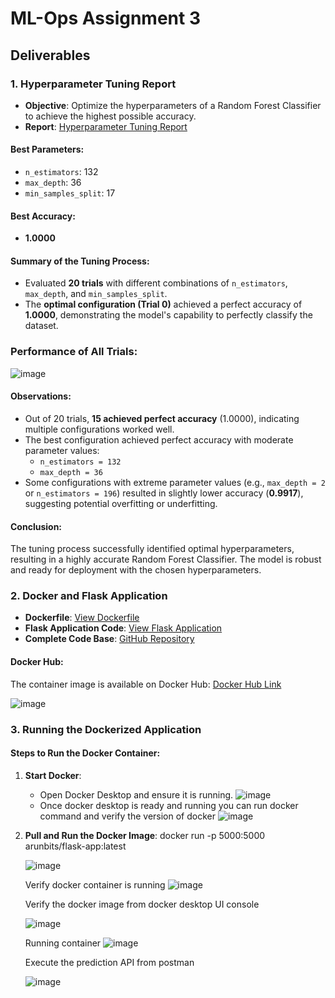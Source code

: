 # ML-Ops Assignment 3

## Deliverables

### 1. Hyperparameter Tuning Report
- **Objective**: Optimize the hyperparameters of a Random Forest Classifier to achieve the highest possible accuracy.
- **Report**: [Hyperparameter Tuning Report](https://github.com/arunmohapatra/iris/blob/main/tuning_report.txt)

#### Best Parameters:
- `n_estimators`: 132
- `max_depth`: 36
- `min_samples_split`: 17

#### Best Accuracy:
- **1.0000**

#### Summary of the Tuning Process:
- Evaluated **20 trials** with different combinations of `n_estimators`, `max_depth`, and `min_samples_split`.
- The **optimal configuration (Trial 0)** achieved a perfect accuracy of **1.0000**, demonstrating the model's capability to perfectly classify the dataset.
### Performance of All Trials:
![image](https://github.com/user-attachments/assets/158ea50c-863e-41b1-b20c-efa691a3a276)

#### Observations:
- Out of 20 trials, **15 achieved perfect accuracy** (1.0000), indicating multiple configurations worked well.
- The best configuration achieved perfect accuracy with moderate parameter values:
  - `n_estimators = 132`
  - `max_depth = 36`
- Some configurations with extreme parameter values (e.g., `max_depth = 2` or `n_estimators = 196`) resulted in slightly lower accuracy (**0.9917**), suggesting potential overfitting or underfitting.

#### Conclusion:
The tuning process successfully identified optimal hyperparameters, resulting in a highly accurate Random Forest Classifier. The model is robust and ready for deployment with the chosen hyperparameters.


### 2. Docker and Flask Application
- **Dockerfile**: [View Dockerfile](https://github.com/arunmohapatra/iris/blob/main/Dockerfile)
- **Flask Application Code**: [View Flask Application](https://github.com/arunmohapatra/iris/blob/main/app.py)
- **Complete Code Base**: [GitHub Repository](https://github.com/arunmohapatra/iris)

#### Docker Hub:
The container image is available on Docker Hub:  [Docker Hub Link](https://hub.docker.com/r/arunbits/flask-app)

![image](https://github.com/user-attachments/assets/639f51ec-918d-4f32-9bfd-8f87a49b7490)


### 3. Running the Dockerized Application

#### Steps to Run the Docker Container:
1. **Start Docker**:
   - Open Docker Desktop and ensure it is running.
     ![image](https://github.com/user-attachments/assets/e9ee584f-7b29-4cb2-a0e9-91ade13999bd)
   - Once docker desktop is ready and running you can run docker command and verify the version of docker
     ![image](https://github.com/user-attachments/assets/08d6da95-0453-4d36-b3ab-cc22e336c2b8)


2. **Pull and Run the Docker Image**:
   docker run -p 5000:5000 arunbits/flask-app:latest

   ![image](https://github.com/user-attachments/assets/6c6561fc-c41c-44d5-84a4-3428b2ef2dfd)


   Verify docker container is running
   ![image](https://github.com/user-attachments/assets/512b9829-b72b-4ac6-b86c-306bf9272025)

    Verify the docker image from docker desktop UI console

    ![image](https://github.com/user-attachments/assets/6380a384-af5a-4a91-b2a5-662a95e1a43f)

    Running container
    ![image](https://github.com/user-attachments/assets/e3cfecf5-784a-4650-a330-f7483e6f83fb)

    Execute the prediction API from postman
   
    ![image](https://github.com/user-attachments/assets/5a2dbcbc-de77-48b7-88e7-9fc649261fb3)
